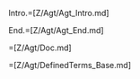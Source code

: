 Intro.=[Z/Agt/Agt_Intro.md]

End.=[Z/Agt/Agt_End.md]

=[Z/Agt/Doc.md]

=[Z/Agt/DefinedTerms_Base.md]
